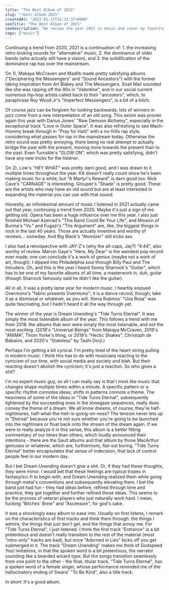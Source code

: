 ```yaml
---
title: "The Best Album of 2021"
slug: "/best-album-2021"
createdAt: "2022-01-15T22:15:37+0000"
seoTitle: "The Best Album of 2021"
seoDescription: "We review the year 2021 in music and cover my favorite album of 2021: Dream Unending's \"Tide Turns Eternal\"."
tags: ["music"]
---
```


Continuing a trend from 2020, 2021 is a continuation of: 1. the increasing retro-looking sounds for "alternative" music, 2. the dominance of older bands (who actually still have a vision), and 3. the solidification of the dominance rap has over the mainstream.

On 1), Makaya McCraven and Madlib made pretty satisfying albums ("Deciphering the Messengers" and "Sound Ancestors") with the former taking inspiration from Art Blakey and The Messengers. Snail Mail sounded like she was ripping off the 90s in "Valentine", and in our social current numerous hip-hop artists called back to their "ancestors", which, to paraphrase Roy Wood Jr's "Imperfect Messengers", is a bit of a bitch.

Of course jazz can be forgiven for looking backwards; lots of winners in jazz come from a new interpretation of an old song. This axiom was proven again this year with Darius Jones' "Raw Demoon Alchemy", especially in the exceptional track "Love in Outer Space". It was also refreshing to see Mach-Hommy break through in "Pray for Haiti" with a no-frills rap style, considering what passes for rap in the mainstream today. Otherwise the retro sound was pretty annoying, there being no real attempt to actually bridge the past with the present, moving more towards the present than to the past. Even Turnstile's "GLOW ON", which was pretty satisfying, didn't have any new tricks for the listener.

On 2), Low's "HEY WHAT" was pretty darn good, and I was drawn to it multiple times throughout the year. KA doesn't really count since he's been making music for a while, but "A Martyr's Reward" is darn good too. Nick Cave's "CARNAGE" is interesting. Grouper's "Shade" is pretty good. These are the artists who may have an old sound but are at least interested in expanding the material you can use with that sound.

Honestly, an infinitesimal amount of music I listened in 2021 actually came out that year, continuing a trend from 2020. Maybe it's just a sign of me getting old. Opera has been a huge influence over me this year. I also just finished Michael Azerrad's "This Band Could Be Your Life", and Mission of Burma's "Vs." and Fugazi's "The Argument" are, like, the biggest things in rock in the last 40 years. Those are actually inventive and worthy of reviews... someday. And Big Black's "Atomizer" still kicks ass.

I also had a retrospective with JAY-Z's (why the all-caps, Jay?) "4:44", also worthy of review. Marvin Gaye's "Here, My Dear" is the weirdest pop record ever made; one can conclude it's a work of genius (maybe not a work of art, though). I dipped into Philadelphia soul through Billy Paul and The Intruders. Oh, and this is the year I heard Sonny Sharrock's "Guitar", which has to be one of my favorite albums of all time, a masterwork in, duh, guitar (though Sharrock famously said he didn't like the guitar).

All in all, it was a pretty lame year for _modern_ music. I heartily enjoyed Overmono's "fabric presents Overmono"; it is a dance record, though; take it as a dismissal or whatever, as you will. Xenia Rubinos' "Una Rosa" was quite fascinating, but I hadn't heard it all the way through yet.

The winner of the year is Dream Unending's "Tide Turns Eternal". It was simply the most listenable album of the year. This follows a trend with me from 2018: the albums that won were simply the most listenable, and not the most exciting. (2018's "Universal Beings" from Makaya McCraven, 2019's "ANIMA", Thom Yorke's thing, or 2019's "Hectic Shakes", Christoph de Babalon, and 2020's "Stateless" by Tashi Dorji.)

Perhaps I'm getting a bit cynical. I'm pretty tired of the heart-string pulling in modern music. I think this has to do with musicians reacting to the cynicism of our time, with social media and society and blah. But their reacting doesn't abolish the cynicism; it's just a reaction. So who gives a shit?

I'm no expert music guy, so all I can really say is that I most like music that changes shape multiple times within a minute. A specific pattern or a specific rhythm connotes ideas; shifts in patterns connote a theme. The heaviness of some of the ideas in "Tide Turns Eternal", subsequently lightened by the succeeding ones in the shoegaze sequences, really does convey the theme of a dream. We all know dreams, of course; they're half-nightmares, half-what-the-hell-is-going-on-ness? The tension never lets up in "Eternal" because you're not sure whether you're going to be launched into the nightmare or float back onto the stream of the dream again. If we were to really analyze it in this sense, this album is a better fitting commentary of our times than others, which loudly announced their intentions - there are the Sault albums and that album by those MacArthur geniuses or whatever, which are, furthermore, flat-out boring. "Tide Turns Eternal" better encapsulates that sense of indecision, that lack of control people feel in our modern day.

But I bet Dream Unending doesn't give a shit. Or, if they had these thoughts, they were minor. I would bet that these feelings are typical tropes in fantasy/sci-fi to begin with, and Dream Unending realized them while going through metal's conventions and subsequently elevating them. I bet the band just had fun - they had ideas before, refined through time and practice, they got together and further refined those ideas. This seems to be the process of veteran players who just naturally work hard. I mean, fucking "Bitches' Brew" and "Ascension", for god's sake.

It was a shockingly easy album to ease into. Usually on first listens, I remark on the characteristics of first tracks and think them through: the things I admire, the things that just don't gel, and the things that annoy me. For "Tide Turns Eternal", I just listened. I think the first track "Entrance" is a bit pretentious and doesn't really transition to the rest of the material (most "intro-only" tracks are bad), but once "Adorned in Lies" kicks off you get submerged in it. The track "Dream Unending" makes me think of Godspeed You! imitations, in that the spoken word is a bit pretentious, the narrator sounding like a bearded wizard type. But the songs transition seamlessly from one point to the other - the final, titular track, "Tide Turns Eternal", has a spoken word of a female singer, whose performance reminded me of the hallucinatory ending of Swans' "To Be Kind", also a title track.

In short: it's a good album.
